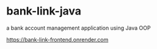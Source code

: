 # bank-link-java
a bank account management application using Java OOP

https://bank-link-frontend.onrender.com
